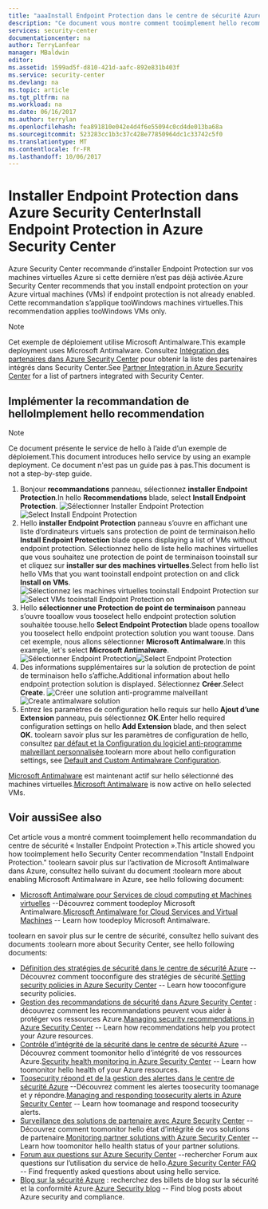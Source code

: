```yaml
---
title: "aaaInstall Endpoint Protection dans le centre de sécurité Azure | Documents Microsoft"
description: "Ce document vous montre comment tooimplement hello recommandation du centre de sécurité Azure ** installer Endpoint Protection **."
services: security-center
documentationcenter: na
author: TerryLanfear
manager: MBaldwin
editor: 
ms.assetid: 1599ad5f-d810-421d-aafc-892e831b403f
ms.service: security-center
ms.devlang: na
ms.topic: article
ms.tgt_pltfrm: na
ms.workload: na
ms.date: 06/16/2017
ms.author: terrylan
ms.openlocfilehash: fea891810e042e4d4f6e55094c0cd4de013ba68a
ms.sourcegitcommit: 523283cc1b3c37c428e77850964dc1c33742c5f0
ms.translationtype: MT
ms.contentlocale: fr-FR
ms.lasthandoff: 10/06/2017
---
```

# <a name="install-endpoint-protection-in-azure-security-center"></a><span data-ttu-id="c29e7-103">Installer Endpoint Protection dans Azure Security Center</span><span class="sxs-lookup"><span data-stu-id="c29e7-103">Install Endpoint Protection in Azure Security Center</span></span>
<span data-ttu-id="c29e7-104">Azure Security Center recommande d’installer Endpoint Protection sur vos machines virtuelles Azure si cette dernière n’est pas déjà activée.</span><span class="sxs-lookup"><span data-stu-id="c29e7-104">Azure Security Center recommends that you install endpoint protection on your Azure virtual machines (VMs) if endpoint protection is not already enabled.</span></span> <span data-ttu-id="c29e7-105">Cette recommandation s’applique tooWindows machines virtuelles.</span><span class="sxs-lookup"><span data-stu-id="c29e7-105">This recommendation applies tooWindows VMs only.</span></span>

> [!NOTE]
> <span data-ttu-id="c29e7-106">Cet exemple de déploiement utilise Microsoft Antimalware.</span><span class="sxs-lookup"><span data-stu-id="c29e7-106">This example deployment uses Microsoft Antimalware.</span></span> <span data-ttu-id="c29e7-107">Consultez [Intégration des partenaires dans Azure Security Center](security-center-partner-integration.md#partners-that-integrate-with-security-center) pour obtenir la liste des partenaires intégrés dans Security Center.</span><span class="sxs-lookup"><span data-stu-id="c29e7-107">See [Partner Integration in Azure Security Center](security-center-partner-integration.md#partners-that-integrate-with-security-center) for a list of partners integrated with Security Center.</span></span>  
>
>

## <a name="implement-hello-recommendation"></a><span data-ttu-id="c29e7-108">Implémenter la recommandation de hello</span><span class="sxs-lookup"><span data-stu-id="c29e7-108">Implement hello recommendation</span></span>

> [!NOTE]
> <span data-ttu-id="c29e7-109">Ce document présente le service de hello à l’aide d’un exemple de déploiement.</span><span class="sxs-lookup"><span data-stu-id="c29e7-109">This document introduces hello service by using an example deployment.</span></span>  <span data-ttu-id="c29e7-110">Ce document n'est pas un guide pas à pas.</span><span class="sxs-lookup"><span data-stu-id="c29e7-110">This document is not a step-by-step guide.</span></span>
>
>

1. <span data-ttu-id="c29e7-111">Bonjour **recommandations** panneau, sélectionnez **installer Endpoint Protection**.</span><span class="sxs-lookup"><span data-stu-id="c29e7-111">In hello **Recommendations** blade, select **Install Endpoint Protection**.</span></span>
   <span data-ttu-id="c29e7-112">![Sélectionner Installer Endpoint Protection][1]</span><span class="sxs-lookup"><span data-stu-id="c29e7-112">![Select Install Endpoint Protection][1]</span></span>
2. <span data-ttu-id="c29e7-113">Hello **installer Endpoint Protection** panneau s’ouvre en affichant une liste d’ordinateurs virtuels sans protection de point de terminaison.</span><span class="sxs-lookup"><span data-stu-id="c29e7-113">hello **Install Endpoint Protection** blade opens displaying a list of VMs without endpoint protection.</span></span> <span data-ttu-id="c29e7-114">Sélectionnez hello de liste hello machines virtuelles que vous souhaitez une protection de point de terminaison tooinstall sur et cliquez sur **installer sur des machines virtuelles**.</span><span class="sxs-lookup"><span data-stu-id="c29e7-114">Select from hello list hello VMs that you want tooinstall endpoint protection on and click **Install on VMs**.</span></span>
   <span data-ttu-id="c29e7-115">![Sélectionnez les machines virtuelles tooinstall Endpoint Protection sur][2]</span><span class="sxs-lookup"><span data-stu-id="c29e7-115">![Select VMs tooinstall Endpoint Protection on][2]</span></span>
3. <span data-ttu-id="c29e7-116">Hello **sélectionner une Protection de point de terminaison** panneau s’ouvre tooallow vous tooselect hello endpoint protection solution souhaitée toouse.</span><span class="sxs-lookup"><span data-stu-id="c29e7-116">hello **Select Endpoint Protection** blade opens tooallow you tooselect hello endpoint protection solution you want toouse.</span></span> <span data-ttu-id="c29e7-117">Dans cet exemple, nous allons sélectionner **Microsoft Antimalware**.</span><span class="sxs-lookup"><span data-stu-id="c29e7-117">In this example, let's select **Microsoft Antimalware**.</span></span>
   <span data-ttu-id="c29e7-118">![Sélectionner Endpoint Protection][3]</span><span class="sxs-lookup"><span data-stu-id="c29e7-118">![Select Endpoint Protection][3]</span></span>
4. <span data-ttu-id="c29e7-119">Des informations supplémentaires sur la solution de protection de point de terminaison hello s’affiche.</span><span class="sxs-lookup"><span data-stu-id="c29e7-119">Additional information about hello endpoint protection solution is displayed.</span></span> <span data-ttu-id="c29e7-120">Sélectionnez **Créer**.</span><span class="sxs-lookup"><span data-stu-id="c29e7-120">Select **Create**.</span></span>
   <span data-ttu-id="c29e7-121">![Créer une solution anti-programme malveillant][4]</span><span class="sxs-lookup"><span data-stu-id="c29e7-121">![Create antimalware solution][4]</span></span>
5. <span data-ttu-id="c29e7-122">Entrez les paramètres de configuration hello requis sur hello **Ajout d’une Extension** panneau, puis sélectionnez **OK**.</span><span class="sxs-lookup"><span data-stu-id="c29e7-122">Enter hello required configuration settings on hello **Add Extension** blade, and then select **OK**.</span></span> <span data-ttu-id="c29e7-123">toolearn savoir plus sur les paramètres de configuration de hello, consultez [par défaut et la Configuration du logiciel anti-programme malveillant personnalisée](../security/azure-security-antimalware.md#default-and-custom-antimalware-configuration).</span><span class="sxs-lookup"><span data-stu-id="c29e7-123">toolearn more about hello configuration settings, see [Default and Custom Antimalware Configuration](../security/azure-security-antimalware.md#default-and-custom-antimalware-configuration).</span></span>

<span data-ttu-id="c29e7-124">[Microsoft Antimalware](../security/azure-security-antimalware.md) est maintenant actif sur hello sélectionné des machines virtuelles.</span><span class="sxs-lookup"><span data-stu-id="c29e7-124">[Microsoft Antimalware](../security/azure-security-antimalware.md) is now active on hello selected VMs.</span></span>

## <a name="see-also"></a><span data-ttu-id="c29e7-125">Voir aussi</span><span class="sxs-lookup"><span data-stu-id="c29e7-125">See also</span></span>
<span data-ttu-id="c29e7-126">Cet article vous a montré comment tooimplement hello recommandation du centre de sécurité « Installer Endpoint Protection ».</span><span class="sxs-lookup"><span data-stu-id="c29e7-126">This article showed you how tooimplement hello Security Center recommendation "Install Endpoint Protection."</span></span> <span data-ttu-id="c29e7-127">toolearn savoir plus sur l’activation de Microsoft Antimalware dans Azure, consultez hello suivant du document :</span><span class="sxs-lookup"><span data-stu-id="c29e7-127">toolearn more about enabling Microsoft Antimalware in Azure, see hello following document:</span></span>

* <span data-ttu-id="c29e7-128">[Microsoft Antimalware pour Services de cloud computing et Machines virtuelles](../security/azure-security-antimalware.md) --Découvrez comment toodeploy Microsoft Antimalware.</span><span class="sxs-lookup"><span data-stu-id="c29e7-128">[Microsoft Antimalware for Cloud Services and Virtual Machines](../security/azure-security-antimalware.md) -- Learn how toodeploy Microsoft Antimalware.</span></span>

<span data-ttu-id="c29e7-129">toolearn en savoir plus sur le centre de sécurité, consultez hello suivant des documents :</span><span class="sxs-lookup"><span data-stu-id="c29e7-129">toolearn more about Security Center, see hello following documents:</span></span>

* <span data-ttu-id="c29e7-130">[Définition des stratégies de sécurité dans le centre de sécurité Azure](security-center-policies.md) --Découvrez comment tooconfigure des stratégies de sécurité.</span><span class="sxs-lookup"><span data-stu-id="c29e7-130">[Setting security policies in Azure Security Center](security-center-policies.md) -- Learn how tooconfigure security policies.</span></span>
* <span data-ttu-id="c29e7-131">[Gestion des recommandations de sécurité dans Azure Security Center](security-center-recommendations.md) : découvrez comment les recommandations peuvent vous aider à protéger vos ressources Azure.</span><span class="sxs-lookup"><span data-stu-id="c29e7-131">[Managing security recommendations in Azure Security Center](security-center-recommendations.md) -- Learn how recommendations help you protect your Azure resources.</span></span>
* <span data-ttu-id="c29e7-132">[Contrôle d’intégrité de la sécurité dans le centre de sécurité Azure](security-center-monitoring.md) --Découvrez comment toomonitor hello d’intégrité de vos ressources Azure.</span><span class="sxs-lookup"><span data-stu-id="c29e7-132">[Security health monitoring in Azure Security Center](security-center-monitoring.md) -- Learn how toomonitor hello health of your Azure resources.</span></span>
* <span data-ttu-id="c29e7-133">[Toosecurity répond et de la gestion des alertes dans le centre de sécurité Azure](security-center-managing-and-responding-alerts.md) --Découvrez comment les alertes toosecurity toomanage et y répondre.</span><span class="sxs-lookup"><span data-stu-id="c29e7-133">[Managing and responding toosecurity alerts in Azure Security Center](security-center-managing-and-responding-alerts.md) -- Learn how toomanage and respond toosecurity alerts.</span></span>
* <span data-ttu-id="c29e7-134">[Surveillance des solutions de partenaire avec Azure Security Center](security-center-partner-solutions.md) --Découvrez comment toomonitor hello état d’intégrité de vos solutions de partenaire.</span><span class="sxs-lookup"><span data-stu-id="c29e7-134">[Monitoring partner solutions with Azure Security Center](security-center-partner-solutions.md) -- Learn how toomonitor hello health status of your partner solutions.</span></span>
* <span data-ttu-id="c29e7-135">[Forum aux questions sur Azure Security Center](security-center-faq.md) --rechercher Forum aux questions sur l’utilisation du service de hello.</span><span class="sxs-lookup"><span data-stu-id="c29e7-135">[Azure Security Center FAQ](security-center-faq.md) -- Find frequently asked questions about using hello service.</span></span>
* <span data-ttu-id="c29e7-136">[Blog sur la sécurité Azure](http://blogs.msdn.com/b/azuresecurity/) : recherchez des billets de blog sur la sécurité et la conformité Azure.</span><span class="sxs-lookup"><span data-stu-id="c29e7-136">[Azure Security blog](http://blogs.msdn.com/b/azuresecurity/) -- Find blog posts about Azure security and compliance.</span></span>

<!--Image references-->
[1]:./media/security-center-install-endpoint-protection/select-install-endpoint-protection.png
[2]:./media/security-center-install-endpoint-protection/install-endpoint-protection-blade.png
[3]:./media/security-center-install-endpoint-protection/select-endpoint-protection.png
[4]:./media/security-center-install-endpoint-protection/create-antimalware-solution.png
